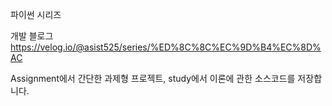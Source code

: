 파이썬 시리즈

개발 블로그
https://velog.io/@asist525/series/%ED%8C%8C%EC%9D%B4%EC%8D%AC

Assignment에서 간단한 과제형 프로젝트, study에서 이론에 관한 소스코드를 저장합니다.